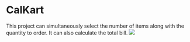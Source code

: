 # CalKart
This project can simultaneously select the number of items along with the quantity to order. It can also calculate the total bill.
![](file:///H:/android%20pics/Screenshot_2020-08-14-20-29-21-742_com.example.myproject1.jpg)
